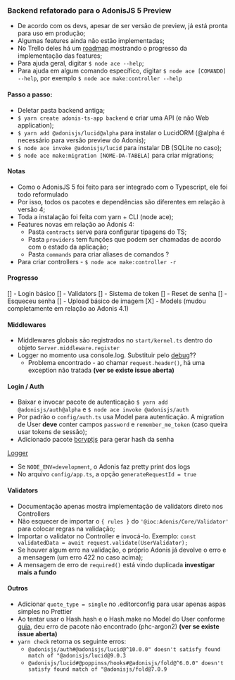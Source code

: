### Backend refatorado para o AdonisJS 5 Preview

- De acordo com os devs, apesar de ser versão de preview, já está pronta para uso em produção;
- Algumas features ainda não estão implementadas;
- No Trello deles há um [roadmap](https://trello.com/b/3klaHbfP) mostrando o progresso da implementação das features;
- Para ajuda geral, digitar `$ node ace --help`;
- Para ajuda em algum comando específico, digitar `$ node ace [COMANDO] --help`, por exemplo `$ node ace make:controller --help`

#### Passo a passo:
- Deletar pasta backend antiga;
- `$ yarn create adonis-ts-app backend` e criar uma API (e não Web application);
- `$ yarn add @adonisjs/lucid@alpha` para instalar o LucidORM (@alpha é necessário para versão preview do Adonis);
- `$ node ace invoke @adonisjs/lucid` para instalar DB (SQLite no caso);
- `$ node ace make:migration [NOME-DA-TABELA]` para criar migrations;

#### Notas
- Como o AdonisJS 5 foi feito para ser integrado com o Typescript, ele foi todo reformulado
- Por isso, todos os pacotes e dependências são diferentes em relação à versão 4;
- Toda a instalação foi feita com yarn + CLI (node ace);
- Features novas em relação ao Adonis 4:
  - Pasta `contracts` serve para configurar tipagens do TS;
  - Pasta `providers` tem funções que podem ser chamadas de acordo com o estado da aplicação;
  - Pasta `commands` para criar aliases de comandos ?
- Para criar controllers - `$ node ace make:controller -r `

#### Progresso
[] - Login básico
  [] - Validators
[] - Sistema de token
[] - Reset de senha
[] - Esqueceu senha
[] - Upload básico de imagem
[X] - Models (mudou completamente em relação ao Adonis 4.1)

#### Middlewares
- Middlewares globais são registrados no `start/kernel.ts` dentro do objeto `Server.middleware.register`
- Logger no momento usa console.log. Substituir pelo [debug](https://www.npmjs.com/package/debug)??
  - Problema encontrado - ao chamar `request.header()`, há uma exception não tratada **(ver se existe issue aberta)**

#### Login / Auth
- Baixar e invocar pacote de autenticação `$ yarn add @adonisjs/auth@alpha` e `$ node ace invoke @adonisjs/auth`
- Por padrão o `config/auth.ts` usa Model <Users> para autenticação. A migration de User **deve** conter campos `password` e `remember_me_token` (caso queira usar tokens de sessão);
- Adicionado pacote [bcryptjs](https://www.npmjs.com/package/bcryptjs) para gerar hash da senha


[Logger](https://preview.adonisjs.com/guides/logger)
- Se `NODE_ENV=development`, o Adonis faz pretty print dos logs
- No arquivo `config/app.ts`, a opção `generateRequestId = true`

#### Validators
- Documentação apenas mostra implementação de validators direto nos Controllers
- Não esquecer de importar o `{ rules }` do `'@ioc:Adonis/Core/Validator'` para colocar regras na validação;
- Importar o validator no Controller e invocá-lo. Exemplo: `const validatedData = await request.validate(UserValidator);`
- Se houver algum erro na validação, o próprio Adonis já devolve o erro e a mensagem (um erro 422 no caso acima);
- A mensagem de erro de `required()` está vindo duplicada **investigar mais a fundo**

#### Outros
- Adicionar `quote_type = single` no .editorconfig para usar apenas aspas simples no Prettier
- Ao tentar usar o Hash.hash e o Hash.make no Model do User conforme [guia](https://preview.adonisjs.com/guides/models/hooks), deu erro de pacote não encontrado (phc-argon2) **(ver se existe issue aberta)**
- `yarn check` retorna os seguinte erros:
  - `@adonisjs/auth#@adonisjs/lucid@^10.0.0" doesn't satisfy found match of "@adonisjs/lucid@9.0.3`
  - `@adonisjs/lucid#@poppinss/hooks#@adonisjs/fold@^6.0.0" doesn't satisfy found match of "@adonisjs/fold@7.0.9`